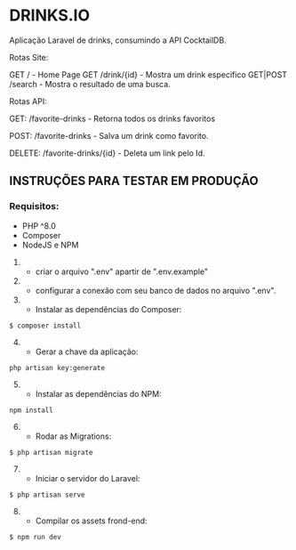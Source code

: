 
# DRINKS.IO

Aplicação Laravel de drinks, consumindo a API CocktailDB.

Rotas Site:

GET / - Home Page
GET /drink/{id} - Mostra um drink especifico
GET|POST /search - Mostra o resultado de uma busca.


Rotas API: 

GET: /favorite-drinks - Retorna todos os drinks favoritos

POST: /favorite-drinks - Salva um drink como favorito.

DELETE: /favorite-drinks/{id} - Deleta um link pelo Id.

## INSTRUÇÕES PARA TESTAR EM PRODUÇÃO

### Requisitos:
- PHP ^8.0
- Composer
- NodeJS e NPM

1) - criar o arquivo ".env" apartir de ".env.example"

2) - configurar a conexão com seu banco de dados no arquivo ".env".

3) - Instalar as dependências do Composer:
``` 
$ composer install
```

4) - Gerar a chave da aplicação:
```
php artisan key:generate
```

5) - Instalar as dependências do NPM:
```
npm install
```

6) - Rodar as Migrations:
```
$ php artisan migrate

```
7) - Iniciar o servidor do Laravel:
```
$ php artisan serve
```

8) - Compilar os assets frond-end:
```
$ npm run dev
```

